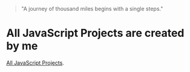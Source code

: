 >"A journey of thousand miles begins with a single steps."

# All JavaScript Projects are created by me

[All JavaScript Projects](https://riteshjsprojects.netlify.app/).
